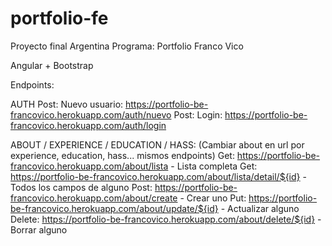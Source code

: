 # portfolio-fe
Proyecto final Argentina Programa: Portfolio
Franco Vico

Angular + Bootstrap

Endpoints:

AUTH
Post: Nuevo usuario: https://portfolio-be-francovico.herokuapp.com/auth/nuevo
Post: Login: https://portfolio-be-francovico.herokuapp.com/auth/login

ABOUT / EXPERIENCE / EDUCATION / HASS:
(Cambiar about en url por experience, education, hass... mismos endpoints)
Get: https://portfolio-be-francovico.herokuapp.com/about/lista - Lista completa
Get: https://portfolio-be-francovico.herokuapp.com/about/lista/detail/${id} - Todos los campos de alguno
Post: https://portfolio-be-francovico.herokuapp.com/about/create - Crear uno
Put: https://portfolio-be-francovico.herokuapp.com/about/update/${id} - Actualizar alguno
Delete: https://portfolio-be-francovico.herokuapp.com/about/delete/${id} - Borrar alguno
